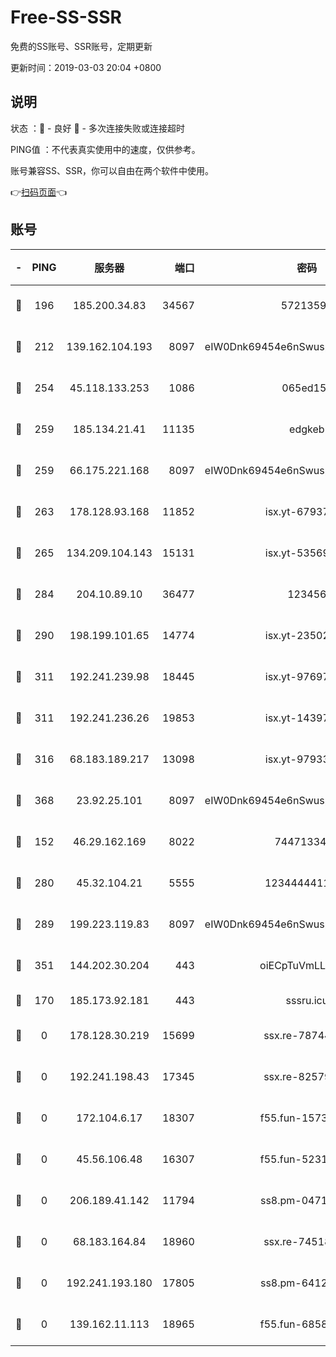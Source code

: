 # Free-SS-SSR

免费的SS账号、SSR账号，定期更新

更新时间：2019-03-03 20:04 +0800

## 说明

状态     ：🙂 - 良好 🙁 - 多次连接失败或连接超时

PING值   ：不代表真实使用中的速度，仅供参考。

账号兼容SS、SSR，你可以自由在两个软件中使用。

👉[扫码页面](https://liesauer.github.io/free-ss-ssr.github.io/)👈

## 账号

|-|PING|服务器|端口|密码|加密方式|区域|
|:----:|:----:|:-----:|-----:|:----:|:----:|:----:|
|🙂|196|185.200.34.83|34567|57213592|aes-256-cfb|US|
|🙂|212|139.162.104.193|8097|eIW0Dnk69454e6nSwuspv9DmS201tQ0D|aes-256-cfb|JP|
|🙂|254|45.118.133.253|1086|065ed15a|aes-256-cfb|SG|
|🙂|259|185.134.21.41|11135|edgkeb|aes-256-cfb|GB|
|🙂|259|66.175.221.168|8097|eIW0Dnk69454e6nSwuspv9DmS201tQ0D|aes-256-cfb|US|
|🙂|263|178.128.93.168|11852|isx.yt-67937550|aes-256-cfb|SG|
|🙂|265|134.209.104.143|15131|isx.yt-53569932|aes-256-cfb|SG|
|🙂|284|204.10.89.10|36477|123456|aes-256-cfb|US|
|🙂|290|198.199.101.65|14774|isx.yt-23502068|aes-256-cfb|US|
|🙂|311|192.241.239.98|18445|isx.yt-97697625|aes-256-cfb|US|
|🙂|311|192.241.236.26|19853|isx.yt-14397155|aes-256-cfb|US|
|🙂|316|68.183.189.217|13098|isx.yt-97933263|aes-256-cfb|SG|
|🙂|368|23.92.25.101|8097|eIW0Dnk69454e6nSwuspv9DmS201tQ0D|aes-256-cfb|US|
|🙂|152|46.29.162.169|8022|7447133485|aes-256-cfb|RU|
|🙂|280|45.32.104.21|5555|1234444411111|aes-256-cfb|SG|
|🙂|289|199.223.119.83|8097|eIW0Dnk69454e6nSwuspv9DmS201tQ0D|aes-256-cfb|US|
|🙂|351|144.202.30.204|443|oiECpTuVmLLxk4Ts|aes-256-cfb|US|
|🙁|170|185.173.92.181|443|sssru.icu|rc4-md5|RU|
|🙁|0|178.128.30.219|15699|ssx.re-78744964|aes-256-cfb|SG|
|🙁|0|192.241.198.43|17345|ssx.re-82579728|aes-256-cfb|US|
|🙁|0|172.104.6.17|18307|f55.fun-15739301|aes-256-cfb|US|
|🙁|0|45.56.106.48|16307|f55.fun-52314047|aes-256-cfb|US|
|🙁|0|206.189.41.142|11794|ss8.pm-04714048|aes-256-cfb|SG|
|🙁|0|68.183.164.84|18960|ssx.re-74518385|aes-256-cfb|US|
|🙁|0|192.241.193.180|17805|ss8.pm-64125416|aes-256-cfb|US|
|🙁|0|139.162.11.113|18965|f55.fun-68582887|aes-256-cfb|SG|
